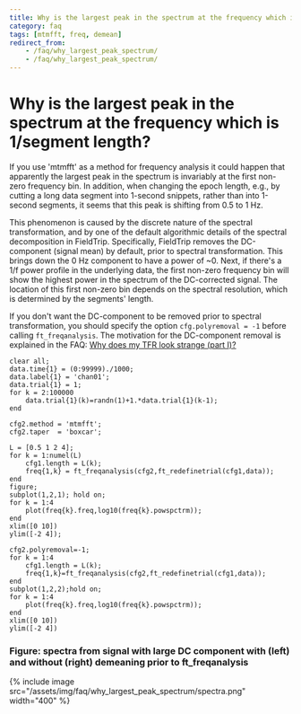 ```yaml
---
title: Why is the largest peak in the spectrum at the frequency which is 1/segment length?
category: faq
tags: [mtmfft, freq, demean]
redirect_from:
    - /faq/why_largest_peak_spectrum/
    - /faq/why_largest_peak_spectrum/
---
```


# Why is the largest peak in the spectrum at the frequency which is 1/segment length?

If you use 'mtmfft' as a method for frequency analysis it could happen that apparently the largest peak in the spectrum is invariably at the first non-zero frequency bin. In addition, when changing the epoch length, e.g., by cutting a long data segment into 1-second snippets, rather than into 1-second segments, it seems that this peak is shifting from 0.5 to 1 Hz.

This phenomenon is caused by the discrete nature of the spectral transformation, and by one of the default algorithmic details of the spectral decomposition in FieldTrip. Specifically, FieldTrip removes the DC-component (signal mean) by default, prior to spectral transformation. This brings down the 0 Hz component to have a power of ~0. Next, if there's a 1/f power profile in the underlying data, the first non-zero frequency bin will show the highest power in the spectrum of the DC-corrected signal. The location of this first non-zero bin depends on the spectral resolution, which is determined by the segments' length.

If you don't want the DC-component to be removed prior to spectral transformation, you should specify the option ``cfg.polyremoval = -1`` before calling ``ft_freqanalysis``. The motivation for the DC-component removal is explained in the FAQ: [Why does my TFR look strange (part I)?](/faq/spectral/tfr_strangedemean)

    clear all;
    data.time{1} = (0:99999)./1000;
    data.label{1} = 'chan01';
    data.trial{1} = 1;
    for k = 2:100000
        data.trial{1}(k)=randn(1)+1.*data.trial{1}(k-1);
    end

    cfg2.method = 'mtmfft';
    cfg2.taper  = 'boxcar';

    L = [0.5 1 2 4];
    for k = 1:numel(L)
        cfg1.length = L(k);
        freq{1,k} = ft_freqanalysis(cfg2,ft_redefinetrial(cfg1,data));
    end
    figure;
    subplot(1,2,1); hold on;
    for k = 1:4
        plot(freq{k}.freq,log10(freq{k}.powspctrm));
    end
    xlim([0 10])
    ylim([-2 4]);

    cfg2.polyremoval=-1;
    for k = 1:4
        cfg1.length = L(k);
        freq{1,k}=ft_freqanalysis(cfg2,ft_redefinetrial(cfg1,data));
    end
    subplot(1,2,2);hold on;
    for k = 1:4
        plot(freq{k}.freq,log10(freq{k}.powspctrm));
    end
    xlim([0 10])
    ylim([-2 4])

### Figure: spectra from signal with large DC component with (left) and without (right) demeaning prior to ft_freqanalysis

{% include image src="/assets/img/faq/why_largest_peak_spectrum/spectra.png" width="400" %}
